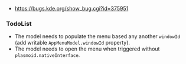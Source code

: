 
* https://bugs.kde.org/show_bug.cgi?id=375951

### TodoList

* The model needs to populate the menu based any another `windowId` (add writable `AppMenuModel.windowId` property).
* The model needs to open the menu when triggered without `plasmoid.nativeInterface`.

